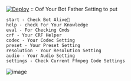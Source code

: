 [![Deploy](https://www.herokucdn.com/deploy/button.svg)](https://heroku.com/deploy)
::
Oof 
Your Bot Father Setting to put
```
start - Check Bot Alive💋
help - check For Your Knowledge
eval - For Checking Cmds
crf - Your CRF Helper
codec - Your Codec Setting
preset - Your Preset Setting
resolution - Your Resolution Setting
audio - Your Audio Setting
settings - Check Current Ffmpeg Code Settings
```
![image](https://github.com/Vegapunk-shaka/ficc/assets/173505119/c553b327-da41-4aa0-bf1b-690b0e8ae76c)
